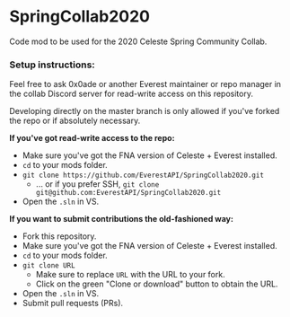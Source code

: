 # SpringCollab2020
Code mod to be used for the 2020 Celeste Spring Community Collab.

### Setup instructions:

Feel free to ask 0x0ade or another Everest maintainer or repo manager in the collab Discord server for read-write access on this repository.

Developing directly on the master branch is only allowed if you've forked the repo or if absolutely necessary.

**If you've got read-write access to the repo:**
- Make sure you've got the FNA version of Celeste + Everest installed.
- `cd` to your mods folder.
- `git clone https://github.com/EverestAPI/SpringCollab2020.git`
    - ... or if you prefer SSH, `git clone git@github.com:EverestAPI/SpringCollab2020.git`
- Open the `.sln` in VS.

**If you want to submit contributions the old-fashioned way:**
- Fork this repository.
- Make sure you've got the FNA version of Celeste + Everest installed.
- `cd` to your mods folder.
- `git clone URL`
    - Make sure to replace `URL` with the URL to your fork.
    - Click on the green "Clone or download" button to obtain the URL.
- Open the `.sln` in VS.
- Submit pull requests (PRs).
